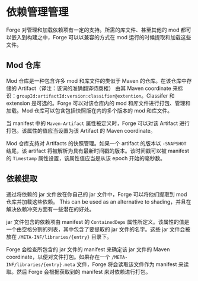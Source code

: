# 依赖管理管理

Forge 对管理和加载依赖项有一定的支持。所需的库文件、甚至其他的 mod 都可以嵌入到构建之中，Forge 可以以兼容的方式在 mod 运行的时候提取和加载这些文件。

## Mod 仓库

Mod 仓库是一种包含许多 mod 和库文件的类似于 Maven 的仓库。在该仓库中存储的 Artifact（译注：该词的准确翻译待商榷） 由其 Maven coordinate 来标识：`groupId:artifactId:version:classifier@extention`。Classifer 和 extension 是可选的。Forge 可以对该仓库内的 mod 和库文件进行打包、管理和加载。Mod 仓库可以包含包括快照版在内的多个版本的 mod 和库文件。

当 manifest 中的 `Maven-Artifact` 属性被定义时，Forge 可以对该 Artifact 进行打包。该属性的值应当设置为该 Artifact 的 Maven coordinate。

Mod 仓库支持对 Artifacts 的快照管理。如果一个 artifact 的版本以 `-SNAPSHOT` 结尾，该 artifact 将被解析为具有最新时间戳的版本。该时间戳可以被 manifest 的 `Timestamp` 属性设置，该属性值应当是从该 epoch 开始的毫秒数。

## 依赖提取

<!-- Forge 提供了一种非常简单的在 mod 中嵌入依赖项的方式，并且能够在 mod 运行的过程中提取依赖。 -->
通过将依赖的 jar 文件放在你自己的 jar 文件中，Forge 可以将他们提取到 mod 仓库并加载这些依赖。 This can be used as an alternative to shading，并且在解决依赖冲突方面有一些潜在的好处。

jar 文件包含的依赖项由 manifest 的 `ContainedDeps` 属性所定义。该属性的值是一个由空格分割的列表，其中包含了要提取的 jar 文件的名字。这些 jar 文件会被放在 `/META-INF/libraries/{entry}` 目录下。

Forge 会检查所包含的 jar 文件的 manifest 来确定该 jar 文件的 Maven coordinate，以便对文件打包。如果存在一个 `/META-INF/libraries/{entry}.meta` 文件，Forge 将会读取该文件作为 manifest 来读取。然后 Forge 会根据获取到的 manifest 来对依赖进行打包。
